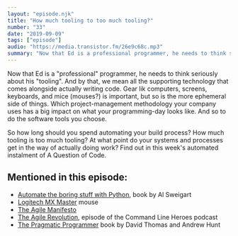 ```yaml
---
layout: "episode.njk"
title: "How much tooling to too much tooling?"
number: "33"
date: "2019-09-09"
tags: ["episode"]
audio: "https://media.transistor.fm/26e9c68c.mp3"
summary: "Now that Ed is a professional programmer, he needs to think seriously about his tooling."
---
```


Now that Ed is a "professional" programmer, he needs to think seriously about his "tooling". And by that, we mean all the supporting technology that comes alongside actually writing code. Gear lik computers, screens, keyboards, and mice (mouses?) is important, but so is the more ephemeral side of things. Which project-management methodology your company uses has a big impact on what your programming-day looks like. And so to do the software tools you choose.

So how long should you spend automating your build process? How much tooling is too much tooling? At what point do your systems and processes get in the way of actually doing work? Find out in this week's automated instalment of A Question of Code.

## Mentioned in this episode:

* [Automate the boring stuff with Python](https://automatetheboringstuff.com/), book by Al Sweigart
* [Logitech MX Master](https://www.amazon.co.uk/Logitech-Master-Wireless-Bluetooth-Windows/dp/B00ULNAOMA) mouse
* [The Agile Manifesto](https://agilemanifesto.org/)
* [The Agile Revolution](https://www.redhat.com/en/command-line-heroes/season-1/agile-revolution), episode of the Command Line Heroes podcast
* [The Pragmatic Programmer](https://pragprog.com/book/tpp20/the-pragmatic-programmer-20th-anniversary-edition) book by David Thomas and Andrew Hunt
